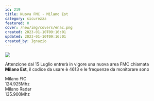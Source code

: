 ```yaml
---
id: 219
title: Nuova FMC - Milano Est
category: sicurezza
featured: 0
cover: /new/img/covers/enac.png
created: 2023-01-10T09:16:01
updated: 2023-01-10T09:16:01
created_by: Ignazio
---
```


<a href="/new/img/stories/2012-fmc-milano-est.png">
  <img class="float-start mr-3 w-[300px]" src="/new/img/stories/2012-fmc-milano-est.png"/>
</a>

Attenzione dal 15 Luglio entrerà in vigore una nuova area FMC chiamata <strong>Milano Est</strong>, il codice da usare è 4613 e le frequenze da monitorare sono

<div class="grid grid-cols-[auto,1fr]">
  <div class="border-y border-orange-100 py-1 pr-4">Milano FIC</div>
  <div class="border-y border-orange-100 py-1 text-orange-500">124.925Mhz</div>
  <div class="border-b border-orange-100 py-1 pr-4">Milano Radar</div>
  <div class="border-b border-orange-100 py-1 text-orange-500">135.900Mhz</div>
</div>
